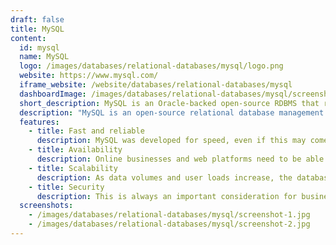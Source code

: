 ```yaml
---
draft: false
title: MySQL
content:
  id: mysql
  name: MySQL
  logo: /images/databases/relational-databases/mysql/logo.png
  website: https://www.mysql.com/
  iframe_website: /website/databases/relational-databases/mysql
  dashboardImage: /images/databases/relational-databases/mysql/screenshot-1.jpg
  short_description: MySQL is an Oracle-backed open-source RDBMS that runs on almost all platforms.
  description: "MySQL is an open-source relational database management system (RDBMS). Many of the world's largest organizations rely on it to power their high-volume websites, business-critical systems and packaged software. It runs on almost all platforms, including Linux, UNIX and Windows."
  features:
    - title: Fast and reliable
      description: MySQL was developed for speed, even if this may come at the expense of some additional features. It is also known for its reliability as a database administrator, backed by a large community of programmers that have put the code through tough testing. Another benefit is that it is relatively simple to learn and use. And as it has been around for nearly three decades, it’s not hard to find experienced MySQL developers when you need them.
    - title: Availability
      description: Online businesses and web platforms need to be able to provide round-the-clock services for a global audience. This is why high availability is a core feature of MySQL. It uses a range of cluster servers and data replication configurations that ensure uninterrupted uptime even if there is a failure. MySQL also uses a variety of backup and recovery strategies to ensure data is not lost in the event of a system crash or unintentional delete.
    - title: Scalability
      description: As data volumes and user loads increase, the database store needs to be scaled-up. It must be able to cope with the additional workload without a drop in performance.  MySQL can be scaled in different ways, typically via replication, clustering or sharding (or a combination of them). It is able to support and process very large databases, though this is likely to have an impact on speed.
    - title: Security
      description: This is always an important consideration for businesses as they need to protect sensitive data and defend against cyberattacks. MySQL offers encryption using the Secure Sockets Layer (SSL) protocol, data masking, authentication plugins, and other layers of security to protect data integrity. The MySQL Enterprise package also includes firewall protection against cyberattacks.
  screenshots:
    - /images/databases/relational-databases/mysql/screenshot-1.jpg
    - /images/databases/relational-databases/mysql/screenshot-2.jpg
---
```

